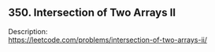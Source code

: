 ## 350. Intersection of Two Arrays II

Description:  
https://leetcode.com/problems/intersection-of-two-arrays-ii/